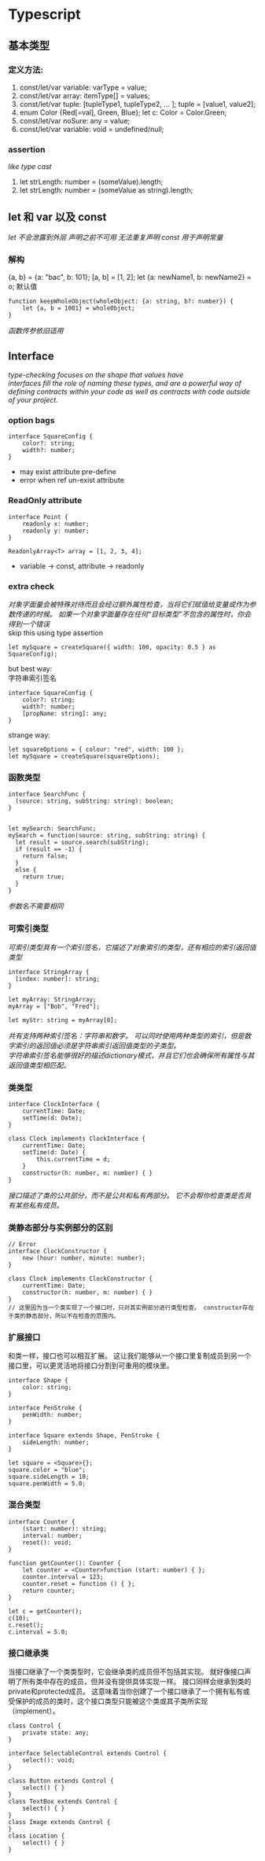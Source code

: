# Typescript
##  基本类型
### 定义方法:
1. const/let/var variable: varType = value;
2. const/let/var array: itemType[] = values;
3. const/let/var tuple: [tupleType1, tupleType2, ... ]; tuple = [value1, value2];
4. enum Color {Red[=val], Green, Blue}; let c: Color = Color.Green;
5. const/let/var noSure: any = value;
6. const/let/var variable: void = undefined/null;

### assertion
*like type cast*
1. let strLength: number = (<string>someValue).length;
2. let strLength: number = (someValue as string).length;

## let 和 var 以及 const
*let 不会泄露到外层*
*声明之前不可用*
*无法重复声明*
*const 用于声明常量*


### 解构
{a, b} = {a: "bac", b: 101};
[a, b] = [1, 2];
let {a: newName1, b: newName2} = o;
默认值
```
function keepWholeObject(wholeObject: {a: string, b?: number}) {
    let {a, b = 1001} = wholeObject;
}
```
*函数传参依旧适用*

## Interface  
*type-checking focuses on the shape that values have*   
*interfaces fill the role of naming these types, and are a powerful way of defining contracts within your code as well as contracts with code outside of your project.*  

### option bags  
```  
interface SquareConfig {
    color?: string;
    width?: number;
}  
```  
* may exist attribute pre-define  
* error when ref un-exist attribute  

### ReadOnly attribute  
```  
interface Point {
    readonly x: number;
    readonly y: number;
}

ReadonlyArray<T> array = [1, 2, 3, 4];  
```  
* variable -> const, attribute -> readonly  

### extra check  
*对象字面量会被特殊对待而且会经过额外属性检查，当将它们赋值给变量或作为参数传递的时候。 如果一个对象字面量存在任何“目标类型”不包含的属性时，你会得到一个错误*  
skip this using type assertion
```  
let mySquare = createSquare({ width: 100, opacity: 0.5 } as SquareConfig);  
```  
but best way:  
字符串索引签名  
```  
interface SquareConfig {
    color?: string;
    width?: number;
    [propName: string]: any;
}
```  
strange way:  
```  
let squareOptions = { colour: "red", width: 100 };
let mySquare = createSquare(squareOptions);
```  

### 函数类型  
```  
interface SearchFunc {
  (source: string, subString: string): boolean;
}


let mySearch: SearchFunc;
mySearch = function(source: string, subString: string) {
  let result = source.search(subString);
  if (result == -1) {
    return false;
  }
  else {
    return true;
  }
}
```  
*参数名不需要相同*  

### 可索引类型  
*可索引类型具有一个索引签名，它描述了对象索引的类型，还有相应的索引返回值类型*  
```  
interface StringArray {
  [index: number]: string;
}

let myArray: StringArray;
myArray = ["Bob", "Fred"];

let myStr: string = myArray[0];
```  
*共有支持两种索引签名：字符串和数字。 可以同时使用两种类型的索引，但是数字索引的返回值必须是字符串索引返回值类型的子类型。*  
*字符串索引签名能够很好的描述dictionary模式，并且它们也会确保所有属性与其返回值类型相匹配。*  

### 类类型  
```  
interface ClockInterface {
    currentTime: Date;
    setTime(d: Date);
}

class Clock implements ClockInterface {
    currentTime: Date;
    setTime(d: Date) {
        this.currentTime = d;
    }
    constructor(h: number, m: number) { }
}
```  
*接口描述了类的公共部分，而不是公共和私有两部分。 它不会帮你检查类是否具有某些私有成员。*  

### 类静态部分与实例部分的区别  
```  
// Error
interface ClockConstructor {
    new (hour: number, minute: number);
}

class Clock implements ClockConstructor {
    currentTime: Date;
    constructor(h: number, m: number) { }
}
// 这里因为当一个类实现了一个接口时，只对其实例部分进行类型检查。 constructor存在于类的静态部分，所以不在检查的范围内。
```  

### 扩展接口  
和类一样，接口也可以相互扩展。 这让我们能够从一个接口里复制成员到另一个接口里，可以更灵活地将接口分割到可重用的模块里。  
```  
interface Shape {
    color: string;
}

interface PenStroke {
    penWidth: number;
}

interface Square extends Shape, PenStroke {
    sideLength: number;
}

let square = <Square>{};
square.color = "blue";
square.sideLength = 10;
square.penWidth = 5.0;
```  

### 混合类型  
```  
interface Counter {
    (start: number): string;
    interval: number;
    reset(): void;
}

function getCounter(): Counter {
    let counter = <Counter>function (start: number) { };
    counter.interval = 123;
    counter.reset = function () { };
    return counter;
}

let c = getCounter();
c(10);
c.reset();
c.interval = 5.0;
```  

### 接口继承类  
当接口继承了一个类类型时，它会继承类的成员但不包括其实现。 就好像接口声明了所有类中存在的成员，但并没有提供具体实现一样。 接口同样会继承到类的private和protected成员。 这意味着当你创建了一个接口继承了一个拥有私有或受保护的成员的类时，这个接口类型只能被这个类或其子类所实现（implement）。
```  
class Control {
    private state: any;
}

interface SelectableControl extends Control {
    select(): void;
}

class Button extends Control {
    select() { }
}
class TextBox extends Control {
    select() { }
}
class Image extends Control {
}
class Location {
    select() { }
}
```  





